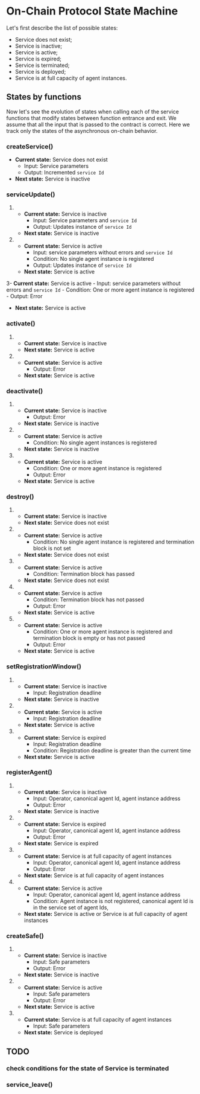 # On-Chain Protocol State Machine
Let's first describe the list of possible states:
- Service does not exist;
- Service is inactive;
- Service is active;
- Service is expired;
- Service is terminated;
- Service is deployed;
- Service is at full capacity of agent instances.

## States by functions
Now let's see the evolution of states when calling each of the service functions that modify states between function
entrance and exit. We assume that all the input that is passed to the contract is correct. Here we track only the states
of the asynchronous on-chain behavior.

### createService()
- **Current state:** Service does not exist
  - Input: Service parameters
  - Output: Incremented `service Id`
- **Next state:** Service is inactive

### serviceUpdate()
1. - **Current state:** Service is inactive
     - Input: Service parameters and `service Id`
     - Output: Updates instance of `service Id`
   - **Next state:** Service is inactive


2. - **Current state:** Service is active
     - Input: service parameters without errors and `service Id`
     - Condition: No single agent instance is registered
     - Output: Updates instance of `service Id`
   - **Next state:** Service is active


3- **Current state:** Service is active
     - Input: service parameters without errors and `service Id`
     - Condition: One or more agent instance is registered
     - Output: Error
   - **Next state:** Service is active

### activate()
1. - **Current state:** Service is inactive
   - **Next state:** Service is active


2. - **Current state:** Service is active
     - Output: Error
   - **Next state:** Service is active

### deactivate()
1. - **Current state:** Service is inactive
     - Output: Error
   - **Next state:** Service is inactive


2. - **Current state:** Service is active
     - Condition: No single agent instances is registered
   - **Next state:** Service is inactive


3. - **Current state:** Service is active
     - Condition: One or more agent instance is registered
     - Output: Error
   - **Next state:** Service is active

### destroy()
1. - **Current state:** Service is inactive
   - **Next state:** Service does not exist


2. - **Current state:** Service is active
     - Condition: No single agent instance is registered and termination block is not set
   - **Next state:** Service does not exist


3. - **Current state:** Service is active
     - Condition: Termination block has passed
   - **Next state:** Service does not exist


4. - **Current state:** Service is active
     - Condition: Termination block has not passed
     - Output: Error
   - **Next state:** Service is active


5. - **Current state:** Service is active
     - Condition: One or more agent instance is registered and termination block is empty or has not passed
     - Output: Error
   - **Next state:** Service is active

### setRegistrationWindow()
1. - **Current state:** Service is inactive
     - Input: Registration deadline
   - **Next state:** Service is inactive


2. - **Current state:** Service is active
     - Input: Registration deadline
   - **Next state:** Service is active


3. - **Current state:** Service is expired
     - Input: Registration deadline
     - Condition: Registration deadline is greater than the current time
   - **Next state:** Service is active
   
### registerAgent()
1. - **Current state:** Service is inactive
     - Input: Operator, canonical agent Id, agent instance address
     - Output: Error
   - **Next state:** Service is inactive


2. - **Current state:** Service is expired
     - Input: Operator, canonical agent Id, agent instance address
     - Output: Error
   - **Next state:** Service is expired


3. - **Current state:** Service is at full capacity of agent instances
     - Input: Operator, canonical agent Id, agent instance address
     - Output: Error
   - **Next state:** Service is at full capacity of agent instances


4. - **Current state:** Service is active
     - Input: Operator, canonical agent Id, agent instance address
     - Condition: Agent instance is not registered, canonical agent Id is in the service set of agent Ids, 
   - **Next state:** Service is active or Service is at full capacity of agent instances
   
### createSafe()
1. - **Current state:** Service is inactive
     - Input: Safe parameters
     - Output: Error
   - **Next state:** Service is inactive


2. - **Current state:** Service is active
     - Input: Safe parameters
     - Output: Error
   - **Next state:** Service is active


3. - **Current state:** Service is at full capacity of agent instances
     - Input: Safe parameters
   - **Next state:** Service is deployed

    
## TODO
### check conditions for the state of Service is terminated
### service_leave()
